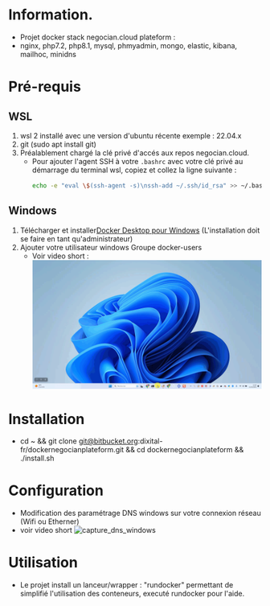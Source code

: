 # Information.
- Projet docker stack negocian.cloud plateform : 
- nginx, php7.2, php8.1, mysql, phmyadmin, mongo, elastic, kibana, mailhoc, minidns

# Pré-requis

## WSL
1. wsl 2 installé avec une version d'ubuntu récente exemple : 22.04.x
2. git (sudo apt install git)
3. Préalablement chargé la clé privé d'accés aux repos negocian.cloud.
	- Pour ajouter l'agent SSH à votre `.bashrc` avec votre clé privé au démarrage du terminal wsl, copiez et collez la ligne suivante :
    	```bash
    	echo -e "eval \$(ssh-agent -s)\nssh-add ~/.ssh/id_rsa" >> ~/.bashrc
    	```

## Windows
1. Télécharger et installer[Docker Desktop pour Windows](https://www.docker.com/products/docker-desktop/) (L'installation doit se faire en tant qu'administrateur)
2. Ajouter votre utilisateur windows Groupe docker-users
	- Voir video short : ![capture_docker-users](medias/capture_docker-users.gif)


# Installation
- cd ~ && git clone git@bitbucket.org:dixital-fr/dockernegocianplateform.git && cd dockernegocianplateform && ./install.sh

# Configuration
- Modification des paramétrage DNS windows sur votre connexion réseau (Wifi ou Etherner)
- voir video short ![capture_dns_windows](medias/capture_dns_windows.gif) 

# Utilisation

- Le projet install un lanceur/wrapper : "rundocker"  permettant de simplifié l'utilisation des conteneurs, executé rundocker pour l'aide.

